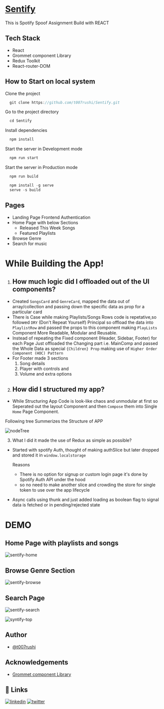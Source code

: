 # [Sentify](https://github.com/t007rushi/Sentify)

This is Spotify Spoof Assignment Build with REACT

## Tech Stack

- React
- Grommet component Library
- Redux Toolkit
- React-router-DOM

## How to Start on local system

Clone the project

```js
  git clone https://github.com/t007rushi/Sentify.git
```

Go to the project directory

```js
  cd Sentify
```

Install dependencies

```js
  npm install
```

Start the server in Development mode

```js
  npm run start
```

Start the server in Production mode

```js
  npm run build
```

```js
  npm install -g serve
  serve -s build
```

## Pages

- Landing Page Frontend Authentication
- Home Page with below Sections
  - Released This Week Songs
  - Featured Playlists
- Browse Genre
- Search for music

# While Building the App!

1. ## How much logic did I offloaded out of the UI components?

- Created `SongsCard` and `GenreCard`, mapped the data out of array/collection and passing down the specific data as prop for a particular card
- There is Case while making Playlists/Songs Rows code is repetative,so followed `DRY` (Don't Repeat Yourself) Principal
  so offload the data into `PlaylistRow` and passed the props to this component making `PlayLists` Component More Readable, Modular and Reusable.
- Instead of repeating the Fixed component (Header, Sidebar, Footer) for each Page
  Just offloaded the Changing part i.e. MainComp and passed the Whole Data as special `{Children} Prop` making use of `Higher Order Component (HOC) Pattern`
- For Footer made 3 sections
  1. Song details
  2. Player with controls and
  3. Volume and extra options

2. ## How did I structured my app?

- While Structuring App Code is look-like chaos and unmodular at first so Seperated out the layout Component and then `Compose` them into Single `Home` Page Component.

Following tree Summerizes the Structure of APP

![nodeTree](https://user-images.githubusercontent.com/61598260/178158214-bde2477e-0d8d-43e9-8c80-ae44cf0b6198.jpg)

3. What I did it made the use of Redux as simple as possible?

- Started with spotify Auth, thought of making authSlice but later dropped and stored it in `window.localstorage`

  Reasons
  - There is no option for signup or custom login page it's done by Spotify Auth API under the hood
  - so no need to make another slice and crowding the store for single token to use over the app lifecycle
- Async calls using thunk and just added loading as boolean flag to signal data is fetched or in pending/rejected state

# DEMO

## Home Page with playlists and songs

![sentify-home](https://user-images.githubusercontent.com/61598260/178163746-d88c2608-3277-4d8a-bb96-ab1880fe229b.JPG)


## Browse Genre Section

![sentify-browse](https://user-images.githubusercontent.com/61598260/178163738-f9397fa6-b4cd-48f2-bb87-d92a02b91645.JPG)


## Search Page

![sentify-search](https://user-images.githubusercontent.com/61598260/178163731-5bf1136e-b4df-4530-b7bd-4b45eefbc68a.JPG)

![syntify-top](https://user-images.githubusercontent.com/61598260/178163581-1228c63e-c292-4fd2-8dbe-090f9bf4e666.JPG)


## Author

- [@t007rushi](https://github.com/t007rushi)

## Acknowledgements

- [Grommet component Library](https://v2.grommet.io/)

## 🔗 Links

[![linkedin](https://img.shields.io/badge/linkedin-0A66C2?style=for-the-badge&logo=linkedin&logoColor=white)](https://www.linkedin.com/in/rushikeshtarapure/)
[![twitter](https://img.shields.io/badge/twitter-1DA1F2?style=for-the-badge&logo=twitter&logoColor=white)](https://twitter.com/Neo_MonkStar)
